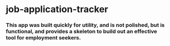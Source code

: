 # job-application-tracker

### This app was built quickly for utility, and is not polished, but is functional, and provides a skeleton to build out an effective tool for employment seekers.
